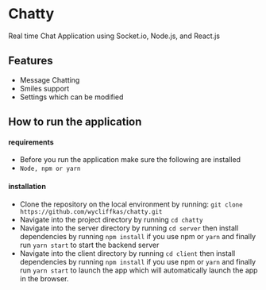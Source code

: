 # Chatty
Real time Chat Application using Socket.io, Node.js, and React.js


## Features

- Message Chatting
- Smiles support
- Settings which can be modified

## How to run the application

#### requirements

- Before you run the application make sure the following are installed
- `Node, npm or yarn`

#### installation

- Clone the repository on the local environment by running:
  `git clone https://github.com/wycliffkas/chatty.git`
- Navigate into the project directory by running `cd chatty`  
- Navigate into the server directory by running `cd server` then install dependencies by running `npm install` if you  use npm or `yarn` and finally run `yarn start` to start the backend server
- Navigate into the client directory by running `cd client` then install dependencies by running `npm install` if you  use npm or `yarn` and finally run `yarn start` to launch the app which will automatically launch the app in the browser.
